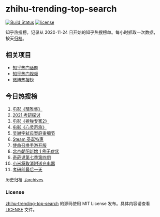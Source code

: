 # zhihu-trending-top-search

[![Build Status](https://github.com/justjavac/zhihu-trending-top-search/workflows/ci/badge.svg?branch=main)](https://github.com/justjavac/zhihu-trending-top-search/actions)
[![license](https://img.shields.io/github/license/justjavac/zhihu-trending-top-search)](https://github.com/justjavac/zhihu-trending-top-search/blob/main/LICENSE)

知乎热搜榜，记录从 2020-11-24 日开始的知乎热搜榜单。每小时抓取一次数据，按天[归档](./archives)。

## 相关项目

- [知乎热门话题](https://github.com/justjavac/zhihu-trending-hot-questions)
- [知乎热门视频](https://github.com/justjavac/zhihu-trending-hot-video)
- [微博热搜榜](https://github.com/justjavac/weibo-trending-hot-search)

## 今日热搜榜

<!-- BEGIN -->
<!-- 最后更新时间 Sun Dec 27 2020 04:04:43 GMT+0800 (CST) -->
1. [电影《晴雅集》](https://www.zhihu.com/search?q=晴雅集)
1. [2021 考研探讨](https://www.zhihu.com/search?q=考研)
1. [电影《拆弹专家2》](https://www.zhihu.com/search?q=拆弹专家2)
1. [电影《心灵奇旅》](https://www.zhihu.com/search?q=心灵奇旅)
1. [吴谢宇弑母案庭审细节](https://www.zhihu.com/search?q=北大吴谢宇)
1. [Steam 圣诞特惠](https://www.zhihu.com/search?q=steam)
1. [使命召唤手游开服](https://www.zhihu.com/search?q=使命召唤手游)
1. [北京朝阳新增 1 例无症状](https://www.zhihu.com/search?q=北京疫情)
1. [奇葩说第七季第四期](https://www.zhihu.com/search?q=奇葩说)
1. [小米将取消附送充电器](https://www.zhihu.com/search?q=小米取消充电器)
1. [考研前最后一天](https://www.zhihu.com/search?q=考研最后一天)
<!-- END -->

历史归档 [./archives](./archives)

### License

[zhihu-trending-top-search](https://github.com/justjavac/zhihu-trending-top-search) 的源码使用 MIT License 发布。具体内容请查看 [LICENSE](./LICENSE) 文件。
